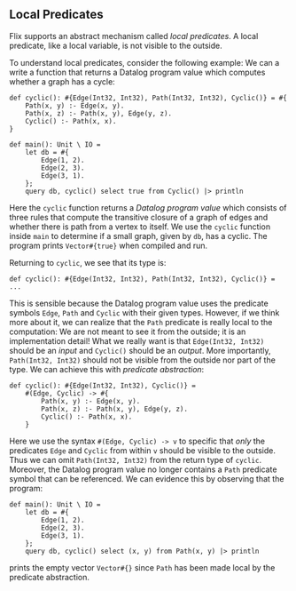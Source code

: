 ## Local Predicates

Flix supports an abstract mechanism called _local predicates_. A local
predicate, like a local variable, is not visible to the outside. 

To understand local predicates, consider the following example: We can a write a
function that returns a Datalog program value which computes whether a graph has
a cycle: 

```flix
def cyclic(): #{Edge(Int32, Int32), Path(Int32, Int32), Cyclic()} = #{
    Path(x, y) :- Edge(x, y).
    Path(x, z) :- Path(x, y), Edge(y, z).
    Cyclic() :- Path(x, x).
}

def main(): Unit \ IO = 
    let db = #{
        Edge(1, 2).
        Edge(2, 3).
        Edge(3, 1).
    };
    query db, cyclic() select true from Cyclic() |> println
```

Here the `cyclic` function returns a _Datalog program value_ which consists of
three rules that compute the transitive closure of a graph of edges and whether
there is path from a vertex to itself. We use the `cyclic` function inside
`main` to determine if a small graph, given by `db`, has a cyclic. The program
prints `Vector#{true}` when compiled and run. 

Returning to `cyclic`, we see that its type is:

```flix
def cyclic(): #{Edge(Int32, Int32), Path(Int32, Int32), Cyclic()} = ...
```

This is sensible because the Datalog program value uses the predicate symbols
`Edge`, `Path` and `Cyclic` with their given types. However, if we think more
about it, we can realize that the `Path` predicate is really local to the
computation: We are not meant to see it from the outside; it is an
implementation detail! What we really want is that `Edge(Int32, Int32)` should
be an _input_ and `Cyclic()` should be an _output_. More importantly,
`Path(Int32, Int32)` should not be visible from the outside nor part of the
type. We can achieve this with _predicate abstraction_:

```flix
def cyclic(): #{Edge(Int32, Int32), Cyclic()} = 
    #(Edge, Cyclic) -> #{
        Path(x, y) :- Edge(x, y).
        Path(x, z) :- Path(x, y), Edge(y, z).
        Cyclic() :- Path(x, x).
    }
```

Here we use the syntax `#(Edge, Cyclic) -> v` to specific that _only_ the
predicates `Edge` and `Cyclic` from within `v` should be visible to the outside.
Thus we can omit `Path(Int32, Int32)` from the return type of `cyclic`.
Moreover, the Datalog program value no longer contains a `Path` predicate symbol
that can be referenced. We can evidence this by observing that the program:

```flix
def main(): Unit \ IO = 
    let db = #{
        Edge(1, 2).
        Edge(2, 3).
        Edge(3, 1).
    };
    query db, cyclic() select (x, y) from Path(x, y) |> println
```

prints the empty vector `Vector#{}` since `Path` has been made local by the predicate
abstraction.
